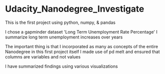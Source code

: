 # Udacity_Nanodegree_Investigate
This is the first project using python, numpy, &amp; pandas

I chose a gapminder dataset 'Long Term Unemployment Rate Percentage'
I summarize long term unemployment increases over years

The important thing is that I incorporated as many as concepts of the entire Nanodegree in this first project itself
I made use of pd melt and ensured that columns are variables and not values

I have summarized findings using various visualizations
